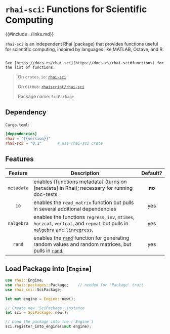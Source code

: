`rhai-sci`: Functions for Scientific Computing
==============================================

{{#include ../links.md}}


`rhai-sci` is an independent Rhai [package] that provides functions useful for
scientific computing, inspired by languages like MATLAB, Octave, and R.

```admonish info.side "Documentation"

See [https://docs.rs/rhai-sci](https://docs.rs/rhai-sci#functions) for the list of functions.
```

> On `crates.io`: [`rhai-sci`](https://crates.io/crates/rhai-sci)
>
> On `GitHub`: [`rhaiscript/rhai-sci`](https://github.com/rhaiscript/rhai-sci)
>
> Package name: `SciPackage`


Dependency
----------

`Cargo.toml`:

```toml
[dependencies]
rhai = "{{version}}"
rhai-sci = "0.1"       # use rhai-sci crate
```


Features
--------

|  Feature   | Description                                                                                                                                                                                                | Default? |
| :--------: | ---------------------------------------------------------------------------------------------------------------------------------------------------------------------------------------------------------- | :------: |
| `metadata` | enables [functions metadata] (turns on [`metadata`] in Rhai); necessary for running doc-tests                                                                                                              |  **no**  |
|    `io`    | enables the `read_matrix` function but pulls in several additional dependencies                                                                                                                            |   yes    |
| `nalgebra` | enables the functions `regress`, `inv`, `mtimes`, `horzcat`, `vertcat`, and `repmat` but pulls in [`nalgebra`](https://crates.io/crates/nalgebra) and [`linregress`](https://crates.io/crates/linregress). |   yes    |
|   `rand`   | enables the [`rand`](#rand) function for generating random values and random matrices, but pulls in [`rand`](https://crates.io/crates/rand).                                                               |   yes    |


Load Package into [`Engine`]
----------------------------

```rust
use rhai::Engine;
use rhai::packages::Package;    // needed for 'Package' trait
use rhai_sci::SciPackage;

let mut engine = Engine::new();

// Create new 'SciPackage' instance
let sci = SciPackage::new();

// Load the package into the [`Engine`]
sci.register_into_engine(&mut engine);
```

